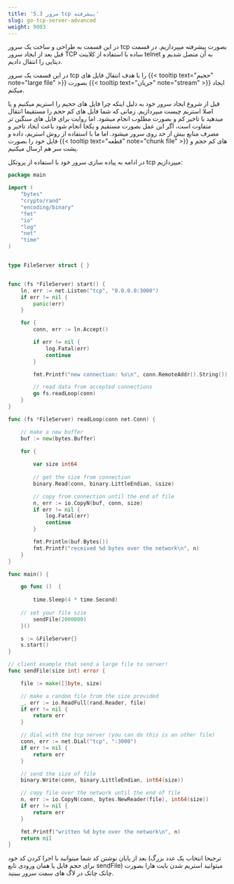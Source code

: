 ```yaml
---
title: '5.3 سرور tcp پیشرفته'
slug: go-tcp-server-advanced
weight: 9003
---
```



در این قسمت به طراحی و ساخت یک سرور tcp بصورت پیشرفته میپردازیم.
در قسمت قبل بعد از ایجاد سرور TCP ساده با استفاده از کلاینت telnet به آن متصل شدیم و دیتایی را انتقال دادیم.

در این قسمت یک سرور tcp را با هدف انتقال فایل های  {{< tooltip text="حجیم" note="large file" >}} بصورت  {{< tooltip text="جریان" note="stream" >}} ایجاد میکنم.

قبل از شروع ایجاد سرور خود به دلیل اینکه چرا فایل های حجیم را استریم میکنیم و یا اصلا استریم چیست میپردازیم.
زمانی که شما فایل های کم حجم را مستقیما انتقال میدهید با تاخیر کم و بصورت مطلوب انجام میشود.
اما روایت برای فایل های سنگین تر متفاوت است، اگر این عمل بصورت مستقیم و یکجا انجام شود باعث ایجاد تاخیر و مصرف منابع بیش از حد روی سرور میشود.
اما ما با استفاده از روش استریم، داده و فایل خود را بصورت  {{< tooltip text="قطعه" note="chunk file" >}} های کم حجم و پشت سر هم ارسال میکنیم.

در ادامه به پیاده سازی سرور خود با استفاده از پروتکل tcp میپردازیم:

```go
package main

import (
	"bytes"
	"crypto/rand"
	"encoding/binary"
	"fmt"
	"io"
	"log"
	"net"
	"time"
)


type FileServer struct { }


func (fs *FileServer) start() {
	ln, err := net.Listen("tcp", "0.0.0.0:3000")
	if err != nil {
		panic(err)
	}

	for {
		conn, err := ln.Accept()

		if err != nil {
			log.Fatal(err)
			continue
		}

		fmt.Printf("new connection: %s\n", conn.RemoteAddr().String())

		// read data from accepted connections
		go fs.readLoop(conn)
	}
}

func (fs *FileServer) readLoop(conn net.Conn) {

	// make a new buffer
	buf := new(bytes.Buffer)

	for {
 
		var size int64
  
		// get the size from connection
		binary.Read(conn, binary.LittleEndian, &size)

		// copy from connection until the end of file
		n, err := io.CopyN(buf, conn, size)
		if err != nil {
			log.Fatal(err)
			continue
		}

		fmt.Println(buf.Bytes())
		fmt.Printf("received %d bytes over the network\n", n)
	}
}

func main() {

	go func ()  {
 
		time.Sleep(4 * time.Second)
  
    // set your file szie
		sendFile(2000000)
	}()

	s := &FileServer{}
	s.start()
}

// client example that send a large file to server!
func sendFile(size int) error {

	file := make([]byte, size)

	// make a random file from the size provided
	_, err := io.ReadFull(rand.Reader, file)
	if err != nil {
		return err
	}

	// dial with the tcp server (you can do this is an other file)
	conn, err := net.Dial("tcp", ":3000")
	if err != nil {
		return err
	}

	// send the size of file
	binary.Write(conn, binary.LittleEndian, int64(size))

	// copy file over the network until the end of file
	n, err := io.CopyN(conn, bytes.NewReader(file), int64(size))
	if err != nil {
		return err
	}

	fmt.Printf("written %d byte over the network\n", n)
	return nil
}
```

بعد از پایان نوشتن کد شما میتوانید با اجرا کردن کد خود (ترجیحا انتخاب یک عدد بزرگ برای حجم فایل یا همان ورودی تابع sendFile) میتوانید استریم شدن بایت هارا بصورت چانک چانک در لاگ های سمت سرور ببینید.
